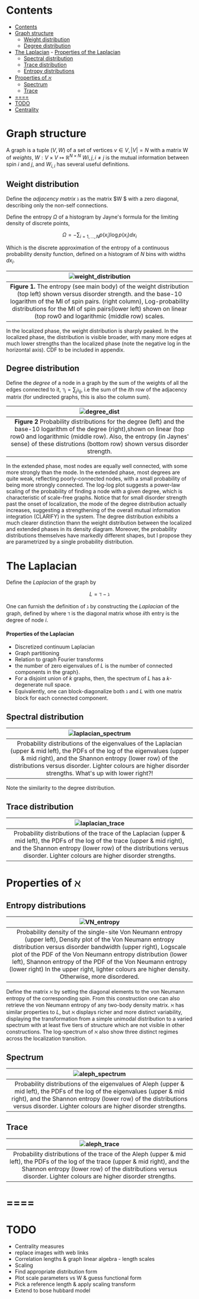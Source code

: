 # Contents

<!-- TOC depthFrom:1 depthTo:6 withLinks:1 updateOnSave:1 orderedList:0 -->

- [Contents](#contents)
- [Graph structure](#graph-structure)
	- [Weight distribution](#weight-distribution)
	- [Degree distribution](#degree-distribution)
- [The Laplacian](#the-laplacian)
			- [Properties of the Laplacian](#properties-of-the-laplacian)
	- [Spectral distribution](#spectral-distribution)
	- [Trace distribution](#trace-distribution)
	- [Entropy distributions](#entropy-distributions)
- [Properties of $\aleph$](#properties-of-aleph)
	- [Spectrum](#spectrum)
	- [Trace](#trace)
- [====](#)
- [TODO](#todo)
- [Centrality](#centrality)

<!-- /TOC -->

# Graph structure

A graph is a tuple $(V,W)$ of a set of vertices $v \in V, |V|=N$ with a matrix W of *weights*,
$W: V\times V \mapsto \mathbb{R}^{N\times N}$
$W{i,j},i\neq j$ is the mutual information between spin $i$ and $j$, and $W_{i,i}$ has several useful
definitions.



## Weight distribution

Define the *adjacency matrix* $\gimel$ as the matrix $W $ with a zero diagonal, describing only the non-self connections.  


Define the entropy $\Omega$ of a histogram by Jayne's formula for the limiting density of discrete points,

$$
\Omega = - \sum_{i =1,\dots, N} p(x_i) \log p(x_i ) dx_i
$$

Which is the discrete approximation of the entropy of a continuous probability density function, defined on a histogram of $N$ bins with widths $dx_i$.


| ![weight_distribution](/fig/02_Weight_distribution.png) |
|:--:|
**Figure 1.** The entropy (see main body) of the weight distribution (top left) shown versus disorder strength. and the base-10 logarithm of the MI of spin pairs. (right column), Log-probability distributions for the MI of spin pairs(lower left) shown on linear (top row0 and logarithmic (middle row) scales. |


In the localized phase, the weight distribution is sharply peaked. In the localized phase, the distribution is visible broader, with many more edges at much lower strengths than the localized phase (note the negative log in the horizontal axis). CDF to be included in appendix.




## Degree distribution

Define the *degree* of a node in a graph by the sum of the weights of all the edges connected to it, $\daleth_i = \sum_j \mathcal{\gimel}_{ij}$, i.e the sum of the $i$th row of the adjacency matrix (for undirected graphs, this is also the column sum).


|![degree_dist](/fig/01_Degree_distribution.png)|
|:--:|
**Figure 2** Probability distributions for the degree (left) and the base-10 logarithm of the degree (right),shown on linear (top row0 and logarithmic (middle row). Also, the entropy (in Jaynes' sense) of these distrutions (bottom row) shown versus disorder strength.|

In the extended phase, most nodes are equally well connected, with some more strongly than the mode. In the extended phase, most degrees are quite weak, reflecting poorly-connected nodes, with a small probability of being more strongly connected. The log-log plot suggests a power-law scaling of the probability of finding a node with a given degree, which is characteristic of scale-free graphs. Notice that for small disorder strength past the onset of localization, the mode of the degree distribution actually increases, suggesting a strengthening of the overall mutual information integration (CLARIFY) in the system.  The degree distribution exhibits a much clearer distinction thann the weight distribution between the localized and extended phases in its density diagram. Moreover, the probability distributions themselves have markedly different shapes, but I propose they are parametrized by a single probability distribution.



# The Laplacian

Define the *Laplacian* of the graph by

$$
L = \daleth - \gimel
$$


One can furnish the definition of $\gimel$ by constructing the *Laplacian* of the graph, defined by
where $\daleth$ is the diagonal matrix whose $ii$th entry is the degree of node $i$.
#### Properties of the Laplacian
* Discretized continuum Laplacian
* Graph partitioning
* Relation to graph Fourier transforms
* the number of zero eigenvalues of $L$ is the number of connected components in the graph}.
* For a disjoint union of $k$ graphs, then, the spectrum of $L$ has a $k$-degenerate null space.
* Equivalently, one can block-diagonalize both $\gimel$ and $L$ with one matrix block for each connected component.

## Spectral distribution

|![laplacian_spectrum](/fig/04_Laplacian_spectral_distribution.png)|
|:--:|
Probability distributions of the eigenvalues of the Laplacian (upper & mid left), the PDFs of the log of the eigenvalues (upper & mid right), and the Shannon entropy (lower row) of the distributions versus disorder. Lighter colours are higher disorder strengths. What's up with lower right?!|

Note the similarity to the degree distribution.

## Trace distribution

|![laplacian_trace](/fig/05_Laplacian_trace_distribution.png)|
|:--:|
Probability distributions of the trace of the Laplacian (upper & mid left), the PDFs of the log of the trace (upper & mid right), and the Shannon entropy (lower row) of the distributions versus disorder. Lighter colours are higher disorder strengths.|

# Properties of $\aleph$

## Entropy distributions

|![VN_entropy](/fig/03_VN_Entropy_distribution.png)|
|:--:|
Probability density of the single-site Von Neumann entropy (upper left), Density plot of the Von Neumann entropy distribution versus disorder bandwidth (upper right), Logscale plot of the PDF of the Von Neumann entropy distribution (lower left), Shannon entropy of the PDF of the Von Neumann entropy (lower right) In the upper right, lighter colours are higher density. Otherwise, more disordered.|

Define the matrix $\aleph$ by setting the diagonal elements to the von Neumann entropy of the corresponding spin. From this construction one can also retrieve the von Neumann entropy of any two-body density matrix. $\aleph$ has similar properties to $L$, but $\aleph$ displays richer and more distinct variability, displaying the transformation from a simple unimodal distribution to a varied spectrum with at least five tiers of structure which are not visible in other constructions. The log-spectrum of $\aleph$ also show three distinct regimes across the localization transition.

## Spectrum

|![aleph_spectrum](/fig/06_Aleph_spectral_distribution.png)|
|:--:|
Probability distributions of the eigenvalues of Aleph  (upper & mid left), the PDFs of the log of the eigenvalues (upper & mid right), and the Shannon entropy (lower row) of the distributions versus disorder. Lighter colours are higher disorder strengths.|


## Trace

|![aleph_trace](/fig/07_Aleph_trace_distribution.png)|
|:--:|
Probability distributions of the trace of the Aleph (upper & mid left), the PDFs of the log of the trace (upper & mid right), and the Shannon entropy (lower row) of the distributions versus disorder. Lighter colours are higher disorder strengths.|
# ====

# TODO
*  Centrality measures
*  replace images with web links
*  Correlation lengths & graph linear algebra - length scales
*  Scaling
*  Find appropriate distribution form
*  Plot scale parameters vs W & guess functional form
*  Pick a reference length & apply scaling transform
*  Extend to bose hubbard model
